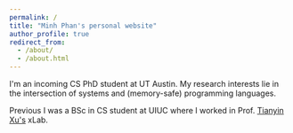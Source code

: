 ```yaml
---
permalink: /
title: "Minh Phan's personal website"
author_profile: true
redirect_from: 
  - /about/
  - /about.html
---
```


I'm an incoming CS PhD student at UT Austin. My research interests lie in the intersection of systems and (memory-safe) programming languages.

Previous I was a BSc in CS student at UIUC where I worked in Prof. [Tianyin Xu's](https://tianyin.github.io) xLab.  
